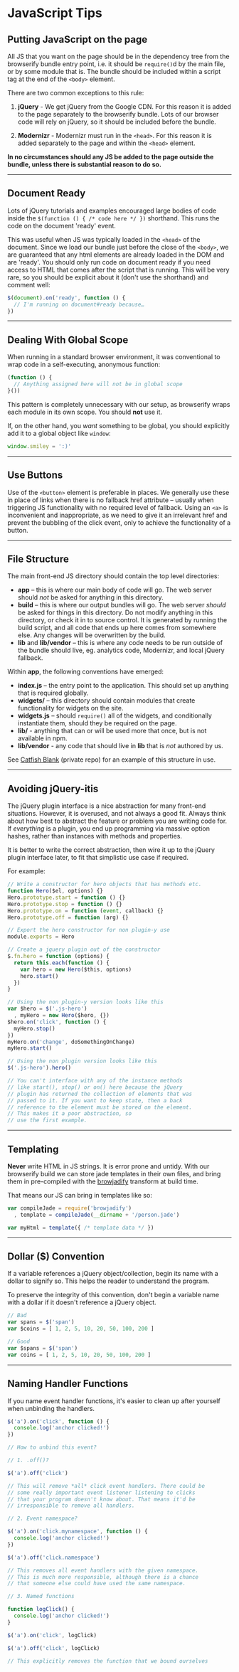 # JavaScript Tips

## Putting JavaScript on the page

All JS that you want on the page should be in the dependency tree from the
browserify bundle entry point, i.e. it should be `require()`d by the
main file, or by some module that is. The bundle should be included
within a script tag at the end of the `<body>` element.

There are two common exceptions to this rule:

1. **jQuery** - We get jQuery from the Google CDN. For this reason it is
  added to the page separately to the browserify bundle. Lots of our browser
  code will rely on jQuery, so it should be included before the bundle.

2. **Modernizr** - Modernizr must run in the `<head>`. For this reason
  it is added separately to the page and within the `<head>` element.

**In no circumstances should any JS be added to the page outside the bundle,
unless there is substantial reason to do so.**

---

## Document Ready

Lots of jQuery tutorials and examples encouraged large bodies of code
inside the `$(function () { /* code here */ })` shorthand. This runs the code on
the document 'ready' event.

This was useful when JS was typically loaded in the `<head>` of the document.
Since we load our bundle just before the close of the `<body>`, we are
guaranteed that any html elements are already loaded in the DOM and are
'ready'. You should only run code on document ready if you need access to
HTML that comes after the script that is running. This will be very rare,
so you should be explicit about it (don't use the shorthand) and comment
well:

```javascript
$(document).on('ready', function () {
  // I'm running on document#ready because…
})
```

---

## Dealing With Global Scope

When running in a standard browser environment, it was conventional to
wrap code in a self-executing, anonymous function:

```javascript
(function () {
  // Anything assigned here will not be in global scope
}())
```

This pattern is completely unnecessary with our setup, as browserify wraps each
module in its own scope. You should **not** use it.

If, on the other hand, you *want* something to be global, you should explicitly
add it to a global object like `window`:

```javascript
window.smiley = ':)'
```

---

## Use Buttons

Use of the `<button>` element is preferable in places. We generally use these
in place of links when there is no fallback href attribute – usually when
triggering JS functionality with no required level of fallback. Using an `<a>`
is inconvenient and inappropriate, as we need to give it an irrelevant href
and prevent the bubbling of the click event, only to achieve the functionality of
a button.

---

## File Structure

The main front-end JS directory should contain the top level directories:

* **app** – this is where our main body of code will go. The web server should *not* be asked for anything in this directory.
* **build** – this is where our output bundles will go. The web server *should* be asked for things in this directory. Do not modify anything in this directory, or check it in to source control. It is generated by running the build script, and all code that ends up here comes from somewhere else. Any changes will be overwritten by the build.
* **lib** and **lib/vendor** – this is where any code needs to be run outside of the bundle should live, eg. analytics code, Modernizr, and local jQuery fallback.

Within **app**, the following conventions have emerged:

* **index.js** – the entry point to the application. This should set up anything that is required globally.
* **widgets/** – this directory should contain modules that create functionality for widgets on the site.
* **widgets.js** – should `require()` all of the widgets, and conditionally instantiate them, should they be required on the page.
* **lib/** - anything that can or will be used more that once, but is not available in npm.
* **lib/vendor** - any code that should live in **lib** that is *not* authored by us.

See [Catfish Blank](https://github.com/clocklimited/CatfishBlank/blob/develop/site/public/js) (private repo) for an example of this structure in use.

---

## Avoiding jQuery-itis

The jQuery plugin interface is a nice abstraction for many front-end situations. However, it
is overused, and not always a good fit. Always think about how best to abstract the feature
or problem you are writing code for. If *everything* is a plugin, you end up programming via
massive option hashes, rather than instances with methods and properties.

It is better to write the correct abstraction, then wire it up to the jQuery plugin interface
later, to fit that simplistic use case if required.

For example:

```javascript
// Write a constructor for hero objects that has methods etc.
function Hero($el, options) {}
Hero.prototype.start = function () {}
Hero.prototype.stop = function () {}
Hero.prototype.on = function (event, callback) {}
Hero.prototype.off = function (arg) {}

// Export the hero constructor for non plugin-y use
module.exports = Hero

// Create a jquery plugin out of the constructor
$.fn.hero = function (options) {
  return this.each(function () {
    var hero = new Hero($this, options)
    hero.start()
  })
}

// Using the non plugin-y version looks like this
var $hero = $('.js-hero')
  , myHero = new Hero($hero, {})
$hero.on('click', function () {
  myHero.stop()
})
myHero.on('change', doSomethingOnChange)
myHero.start()

// Using the non plugin version looks like this
$('.js-hero').hero()

// You can't interface with any of the instance methods
// like start(), stop() or on() here because the jQuery
// plugin has returned the collection of elements that was
// passed to it. If you want to keep state, then a back
// reference to the element must be stored on the element.
// This makes it a poor abstraction, so
// use the first example.
```

---

## Templating

**Never** write HTML in JS strings. It is error prone and untidy. With our browserify
build we can store jade templates in their own files, and bring them in pre-compiled
with the [browjadify](http://npm.im/browjadify) transform at build time.

That means our JS can bring in templates like so:

```javascript
var compileJade = require('browjadify')
  , template = compileJade(__dirname + '/person.jade')

var myHtml = template({ /* template data */ })
```

---

## Dollar ($) Convention

If a variable references a jQuery object/collection, begin its name with
a dollar to signify so. This helps the reader to understand the program.

To preserve the integrity of this convention, don't begin a variable name
with a dollar if it doesn't reference a jQuery object.

```javascript
// Bad
var spans = $('span')
var $coins = [ 1, 2, 5, 10, 20, 50, 100, 200 ]

// Good
var $spans = $('span')
var coins = [ 1, 2, 5, 10, 20, 50, 100, 200 ]
```

---

## Naming Handler Functions

If you name event handler functions, it's easier to clean up after yourself
when unbinding the handlers.

```javascript
$('a').on('click', function () {
  console.log('anchor clicked!')
})

// How to unbind this event?

// 1. .off()?

$('a').off('click')

// This will remove *all* click event handlers. There could be
// some really important event listener listening to clicks
// that your program doesn't know about. That means it'd be
// irresponsible to remove all handlers.

// 2. Event namespace?

$('a').on('click.mynamespace', function () {
  console.log('anchor clicked!')
})

$('a').off('click.namespace')

// This removes all event handlers with the given namespace.
// This is much more responsible, although there is a chance
// that someone else could have used the same namespace.

// 3. Named functions

function logClick() {
  console.log('anchor clicked!')
}

$('a').on('click', logClick)

$('a').off('click', logClick)

// This explicitly removes the function that we bound ourselves
```
